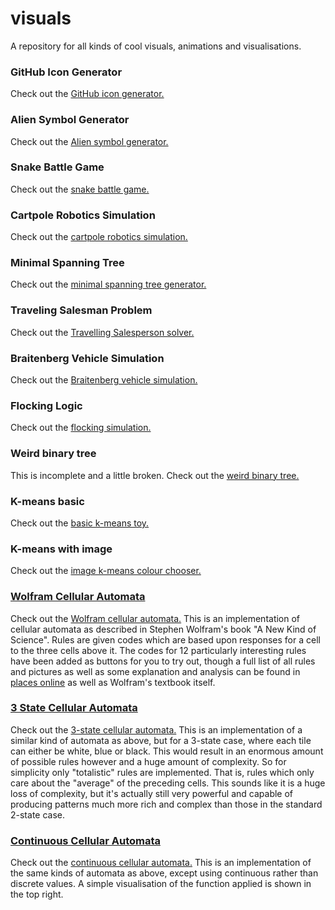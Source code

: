 # visuals
A repository for all kinds of cool visuals, animations and visualisations.

### GitHub Icon Generator
Check out the [GitHub icon generator.](https://nick-hiebl.github.io/visuals/git-icons/)

### Alien Symbol Generator
Check out the [Alien symbol generator.](https://nick-hiebl.github.io/visuals/symbols/)

### Snake Battle Game
Check out the [snake battle game.](https://nick-hiebl.github.io/games/snake-train/)

### Cartpole Robotics Simulation
Check out the [cartpole robotics simulation.](https://nick-hiebl.github.io/visuals/robotics/cartpole/)

### Minimal Spanning Tree
Check out the [minimal spanning tree generator.](https://nick-hiebl.github.io/visuals/mst/)

### Traveling Salesman Problem
Check out the [Travelling Salesperson solver.](https://nick-hiebl.github.io/visuals/tsp/)

### Braitenberg Vehicle Simulation
Check out the [Braitenberg vehicle simulation.](https://nick-hiebl.github.io/visuals/vehicles/)

### Flocking Logic
Check out the [flocking simulation.](https://nick-hiebl.github.io/visuals/flocking/)

### Weird binary tree
This is incomplete and a little broken.
Check out the [weird binary tree.](https://nick-hiebl.github.io/visuals/tree/floating-binary-tree/)

### K-means basic
Check out the [basic k-means toy.](https://nick-hiebl.github.io/visuals/image/k-means/)

### K-means with image
Check out the [image k-means colour chooser.](https://nick-hiebl.github.io/visuals/image/image-k-means/)

### [Wolfram Cellular Automata](#wolfram-cellular-automata)
Check out the [Wolfram cellular automata.](https://nick-hiebl.github.io/visuals/wolfram/)
This is an implementation of cellular automata as described in Stephen
Wolfram's book "A New Kind of Science". Rules are given codes which are
based upon responses for a cell to the three cells above it. The codes
for 12 particularly interesting rules have been added as buttons for you
to try out, though a full list of all rules and pictures as well as
some explanation and analysis can be found in [places online](http://mathworld.wolfram.com/ElementaryCellularAutomaton.html)
as well as Wolfram's textbook itself.

### [3 State Cellular Automata](#3-state-cellular-automata)
Check out the [3-state cellular automata.](https://nick-hiebl.github.io/visuals/wolfram-3/)
This is an implementation of a similar kind of automata as above, but
for a 3-state case, where each tile can either be white, blue or black.
This would result in an enormous amount of possible rules however and a
huge amount of complexity. So for simplicity only "totalistic" rules are
implemented. That is, rules which only care about the "average" of the
preceding cells. This sounds like it is a huge loss of complexity, but
it's actually still very powerful and capable of producing patterns much
more rich and complex than those in the standard 2-state case.

### [Continuous Cellular Automata](#continuous-cellular-automata)
Check out the [continuous cellular automata.](https://nick-hiebl.github.io/visuals/wolfram-continuous/)
This is an implementation of the same kinds of automata as above, except
using continuous rather than discrete values. A simple visualisation of
the function applied is shown in the top right.
